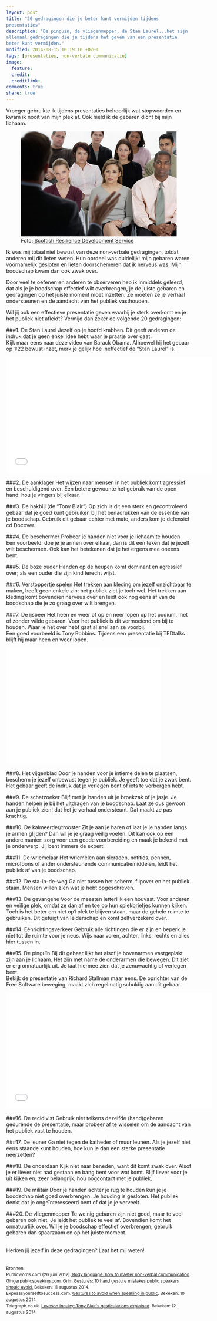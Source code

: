 ```yaml
---
layout: post
title: "20 gedragingen die je beter kunt vermijden tijdens
presentaties"
description: "De pinguïn, de vliegenmepper, de Stan Laurel...het zijn
allemaal gedragingen die je tijdens het geven van een presentatie
beter kunt vermijden."
modified: 2014-08-15 10:19:16 +0200
tags: [presentaties, non-verbale communicatie]
image: 
  feature: 
  credit: 
  creditlink: 
comments: true
share: true
---
```

Vroeger gebruikte ik tijdens presentaties behoorlijk wat stopwoorden
en kwam ik nooit van mijn plek af. Ook hield ik de gebaren dicht bij
mijn lichaam.

<figure class="floatright">
  <img src="/images/presentatie.jpg" alt="Presenteren voor een publiek">
  <figcaption>Foto:<a href="http://bit.ly/1Ao5cz3"> Scottish Resilience Development Service</a></figcaption>
</figure>
Ik was mij totaal niet bewust van deze non-verbale gedragingen, totdat
anderen mij dit lieten weten. Hun oordeel was duidelijk: mijn gebaren
waren voornamelijk gesloten en lieten doorschemeren dat ik nerveus
was. Mijn boodschap kwam dan ook zwak over.

Door veel te oefenen en anderen te observeren heb ik inmiddels
geleerd, dat als je je boodschap effectief wilt overbrengen, je de
juiste gebaren en gedragingen op het juiste moment moet inzetten. Ze
moeten ze je verhaal ondersteunen en de aandacht van het publiek
vasthouden.

Wil jij ook een effectieve presentatie geven waarbij je sterk overkomt
en je het publiek niet afleidt? Vermijd dan zeker de volgende 20
gedragingen:

###1. De Stan Laurel
Jezelf op je hoofd krabben. Dit geeft anderen de indruk dat je geen enkel idee hebt waar je praatje over gaat.<br>
Kijk maar eens naar deze video van Barack Obama. Alhoewel hij het
gebaar op 1:22 bewust inzet, merk je gelijk hoe ineffectief de “Stan Laurel” is.

<iframe width="560" height="315" src="//www.youtube.com/embed/M33AY6bturQ" frameborder="0" allowfullscreen></iframe>

###2. De aanklager 
Het wijzen naar mensen in het publiek komt agressief en beschuldigend
over. Een betere gewoonte het gebruik van de open hand: hou je vingers
bij elkaar.

###3. De hakbijl (de “Tony Blair”)
Op zich is dit een sterk en gecontroleerd gebaar dat je goed kunt
gebruiken bij het benadrukken van de essentie van je
boodschap. Gebruik dit gebaar echter met mate, anders kom je defensief
cd Docover.

###4. De beschermer
Probeer je handen niet voor je lichaam te houden. Een voorbeeld: doe je je armen over elkaar, dan is dit een teken dat je jezelf wilt beschermen. Ook kan het betekenen dat je het ergens mee oneens bent. 

###5. De boze ouder
Handen op de heupen komt dominant en agressief over; als een ouder die zijn kind terecht wijst.

###6. Verstoppertje spelen
Het trekken aan kleding om jezelf onzichtbaar te maken, heeft geen
enkele zin: het publiek ziet je toch wel. Het trekken aan kleding komt
bovendien nerveus over en leidt ook nog eens af van de boodschap die
je zo graag over wilt brengen.

###7. De ijsbeer
Het heen en weer of op en neer lopen op het podium, met of zonder wilde gebaren. Voor het publiek is dit vermoeiend om bij te houden. Waar je het over hebt gaat al snel aan ze voorbij.<br>
Een goed voorbeeld is Tony Robbins. Tijdens een presentatie bij TEDtalks
blijft hij maar heen en weer lopen. 

<iframe width="420" height="315"
src="//www.youtube.com/embed/Cpc-t-Uwv1I" frameborder="0"
allowfullscreen></iframe>

###8. Het vijgenblad
Door je handen voor je intieme delen te plaatsen, bescherm je jezelf
onbewust tegen je publiek. Je geeft toe dat je zwak bent. Het gebaar
geeft de indruk dat je verlegen bent of iets te verbergen hebt.

###9. De schatzoeker
Blijf met je handen uit je broekzak of je jasje.  Je handen helpen je bij het uitdragen van je boodschap. Laat ze dus gewoon aan je publiek zien!
dat het je verhaal ondersteunt. Dat maakt ze pas krachtig.

###10. De kalmeerder/trooster
Zit je aan je haren of laat je je handen langs je armen glijden? Dan
wil je je graag veilig voelen. Dit kan ook op een andere manier: zorg
voor een goede voorbereiding en maak je bekend met je onderwerp. Jij
bent immers de expert!

###11. De wriemelaar
Het wriemelen aan sieraden, notities, pennen, microfoons of ander
ondersteunende communicatiemiddelen, leidt het publiek af van je
boodschap.

###12. De sta-in-de-weg
Ga niet tussen het scherm, flipover en het publiek staan. Mensen
willen zien wat je hebt opgeschreven.

###13. De gevangene
Voor de meesten letterlijk een houvast. Voor anderen en veilige plek, omdat ze dan af en toe op hun spiekbriefjes kunnen kijken. 
Toch is het beter om niet op1 plek te blijven staan, maar de gehele
ruimte te gebruiken. Dit getuigt van leiderschap en komt zelfverzekerd
over.

###14. Eénrichtingsverkeer
Gebruik alle richtingen die er zijn en beperk je niet tot de ruimte
voor je neus. Wijs naar voren, achter, links, rechts en alles hier
tussen in.

###15. De pinguïn
Bij dit gebaar lijkt het alsof je bovenarmen vastgeplakt zijn aan je
lichaam. Het zijn met name de onderarmen die bewegen. Dit ziet er erg
onnatuurlijk uit. Je laat hiermee zien dat je zenuwachtig of verlegen
bent.<br>
Bekijk de presentatie van Richard Stallman maar eens. De oprichter van
de Free Software beweging, maakt zich regelmatig schuldig aan dit
gebaar.

<iframe width="560" height="315"
src="//www.youtube.com/embed/Ag1AKIl_2GM" frameborder="0"
allowfullscreen></iframe>

###16. De recidivist
Gebruik niet telkens dezelfde (hand)gebaren gedurende de presentatie,
maar probeer af te wisselen om de aandacht van het publiek vast te
houden.

###17. De leuner
Ga niet tegen de katheder of muur leunen. Als je jezelf niet eens
staande kunt houden, hoe kun je dan een sterke presentatie neerzetten?

###18. De onderdaan
Kijk niet naar beneden, want dit komt zwak over. Alsof je er liever
niet had gestaan en bang bent voor wat komt. Blijf liever voor je uit
kijken en, zeer belangrijk, hou oogcontact met je publiek.

###19. De militair
Door je handen achter je rug te houden kun je je boodschap niet goed
overbrengen. Je houding is gesloten. Het publiek denkt dat je
ongeïnteresseerd bent of dat je je verveelt.

###20. De vliegenmepper
Te weinig gebaren zijn niet goed, maar te veel gebaren ook niet. Je leidt het publiek te veel af. Bovendien komt het onnatuurlijk over. Wil je je boodschap effectief overbrengen, gebruik gebaren dan spaarzaam en op het juiste moment. 

<br>
Herken jij jezelf in deze gedragingen? Laat het mij weten!
<br><br>

<small>Bronnen:<br>
Publicwords.com (26 juni 2012).<a href="http://publicwords.com/body-language-how-to-master-non-verbal-communication/">
Body language: how to master non-verbal communication</a>.<br> 
Gingerpublicspeaking.com. <a href="http://www.gingerpublicspeaking.com/grim-gestures-10-hand-gesture-mistakes-public-speakers-should-avoid
">Grim Gestures: 10 hand gesture mistakes public speakers should
avoid.</a> Bekeken: 11 augustus 2014.<br>
Expesssyourselftosuccess.com. <a href="http://www.expressyourselftosuccess.com/gestures-to-avoid-when-speaking-in-public/">
Gestures to avoid when speaking in public</a>. Bekeken: 10 augustus 2014.<br>
Telegraph.co.uk. <a href="http://www.telegraph.co.uk/news/uknews/leveson-inquiry/9294635/Leveson-Inquiry-Tony-Blairs-gesticulations-explained.html
">Leveson Inquiry: Tony Blair's gesticulations explained</a>. Bekeken:
12 augustus 2014.<br>
</small>
